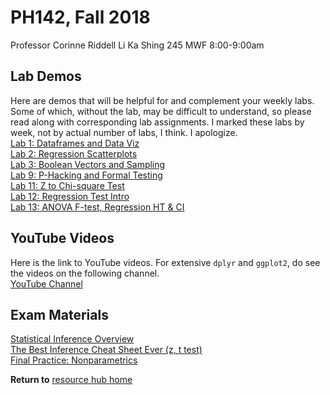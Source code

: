 # PH142, Fall 2018
Professor Corinne Riddell
Li Ka Shing 245
MWF 8:00-9:00am

## Lab Demos
Here are demos that will be helpful for and complement your weekly labs. Some of which, without the lab, may be difficult to understand, so please read along with corresponding lab assignments. I marked these labs by week, not by actual number of labs, I think. I apologize.
<br>
<a href="2018-fall/lab_demos/lab_1/lab_1_demo.html">Lab 1: Dataframes and Data Viz</a>
<br>
<a href="2018-fall/lab_demos/lab_2/lab_2_demo.html">Lab 2: Regression Scatterplots</a>
<br>
<a href="2018-fall/lab_demos/lab_3/lab_3_demo.html">Lab 3: Boolean Vectors and Sampling</a>
<br>
<a href="2018-fall/lab_demos/lab_9/lab_9_demo.html">Lab 9: P-Hacking and Formal Testing</a>
<br>
<a href="2018-fall/lab_demos/lab_11/Lab (2018-11-08).html">Lab 11: Z to Chi-square Test</a>
<br>
<a href="2018-fall/lab_demos/lab_12/lab_12.html">Lab 12: Regression Test Intro</a>
<br>
<a href="2018-fall/lab_demos/lab_13/lab_13.html">Lab 13: ANOVA F-test, Regression HT & CI</a>

## YouTube Videos
Here is the link to YouTube videos. For extensive `dplyr` and `ggplot2`, do see the videos on the following channel.
<br>
<a href="https://www.youtube.com/channel/UCcwP59Z7IT29Qi-izAwf7rA/videos">YouTube Channel</a>

## Exam Materials
<a href="2018-fall/final/part-3-review.pdf">Statistical Inference Overview</a>
<br>
<a href="2018-fall/resources/inference-cheat-sheet.pdf">The Best Inference Cheat Sheet Ever (z, t test)</a>
<br>
<a href="2018-fall/final/nonparametric.html">Final Practice: Nonparametrics</a>


<b>Return to</b> <a href="../">resource hub home</a>
